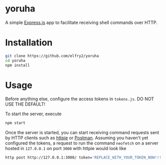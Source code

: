 ﻿# yoruha
A simple [Express.js](https://expressjs.com/) app to facilitate receiving shell commands over HTTP.

# Installation
```bash
git clone https://github.com/elfry2/yoruha
cd yoruha
npm install
```

# Usage
Before anything else, configure the access tokens in ```tokens.js```. DO NOT USE THE DEFAULT!

To start the server, execute
```bash
npm start
```

Once the server is started, you can start receiving command requests sent by HTTP clients such as [httpie](https://httpie.io) or [Postman](https://www.postman.com). Assuming you haven't yet configured the tokens, a request to run the command ```neofetch``` on a server hosted in ```127.0.0.1``` on port ```3000``` with httpie would look like
```bash
http post http://127.0.0.1:3000/ token='REPLACE_WITH_YOUR_TOKEN_NOW!!!' command='neofetch'
```

